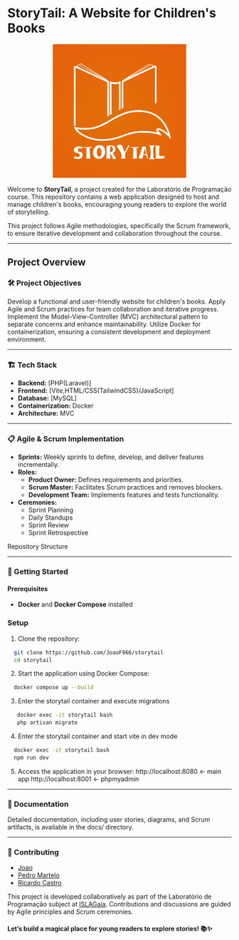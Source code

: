# StoryTail: A Website for Children's Books

<div style="text-align: center">
<img src="public/images/logotop.png" alt="storytail" width="300" height="300">
</div>

Welcome to __StoryTail__, a project created for the Laboratório de Programação course. This repository contains a web application designed to host and manage children's books, encouraging young readers to explore the world of storytelling.

This project follows Agile methodologies, specifically the Scrum framework, to ensure iterative development and
collaboration throughout the course.

___

## Project Overview

### 🛠️ Project Objectives

Develop a functional and user-friendly website for children's books.
Apply Agile and Scrum practices for team collaboration and iterative progress.
Implement the Model-View-Controller (MVC) architectural pattern to separate concerns and enhance maintainability.
Utilize Docker for containerization, ensuring a consistent development and deployment environment.

___

### 🏗️ Tech Stack

- __Backend:__ [PHP(Laravel)]
- __Frontend:__ [Vite,HTML/CSS(TailwindCSS)/JavaScript]
- __Database:__ [MySQL]
- __Containerization:__ Docker
- __Architecture:__ MVC

___

### 📋 Agile & Scrum Implementation

- __Sprints:__ Weekly sprints to define, develop, and deliver features incrementally.
- __Roles:__
    - __Product Owner:__ Defines requirements and priorities.
    - __Scrum Master:__ Facilitates Scrum practices and removes blockers.
    - __Development Team:__ Implements features and tests functionality.
- __Ceremonies:__
    - Sprint Planning
    - Daily Standups
    - Sprint Review
    - Sprint Retrospective

Repository Structure

___

### 🚀 Getting Started

#### Prerequisites

- __Docker__ and __Docker Compose__ installed

### Setup

1. Clone the repository:

```bash
  git clone https://github.com/JoaoF966/storytail 
  cd storytail
```

2. Start the application using Docker Compose:

```bash
  docker compose up --build
```

3. Enter the storytail container and execute migrations

```bash
   docker exec -it storytail bash
   php artisan migrate
```

4. Enter the storytail container and start vite in dev mode

```bash
  docker exec -it storytail bash
  npm run dev
```

5. Access the application in your browser:
   http://localhost:8080 <- main app
   http://localhost:8001 <- phpmyadmin

___

### 📝 Documentation

Detailed documentation, including user stories, diagrams, and Scrum artifacts, is available in the docs/ directory.

___

### 🌟 Contributing

- [Joao](https://github.com/JoaoF966)
- [Pedro Martelo](https://github.com/xuuba)
- [Ricardo Castro](https://github.com/riccycastro)

This project is developed collaboratively as part of the Laboratório de Programação subject
at [ISLAGaia](https://www.islagaia.pt/pt/). Contributions and discussions are guided by Agile principles and Scrum
ceremonies.

#### Let’s build a magical place for young readers to explore stories! 📚✨
